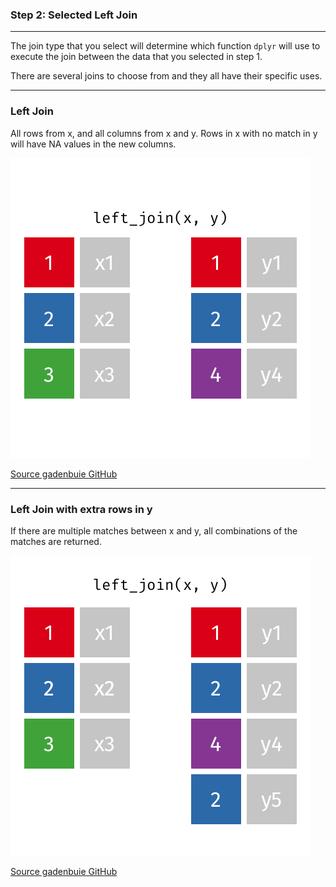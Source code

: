 ### Step 2: Selected Left Join


***

The join type that you select will determine which function ```dplyr``` will use to execute the join between the data that you selected in step 1. 

There are several joins to choose from and they all have their specific uses.

***
### Left Join

All rows from x, and all columns from x and y. Rows in x with no match in y will have NA values in the new columns.

![left join animation](../www/left-join.gif)

[Source gadenbuie GitHub](https://github.com/gadenbuie/tidyexplain)

***
### Left Join with extra rows in y

If there are multiple matches between x and y, all combinations of the matches are returned.

![left join extra rows in y animation](../www/left-join-extra.gif)

[Source gadenbuie GitHub](https://github.com/gadenbuie/tidyexplain)